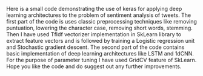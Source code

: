 
Here is a small code demonstrating the use of keras for applying deep learning architectures to the problem of sentiment analysis of tweets.
The first part of the code is uses classic preprocessing techniques like removing puntuation, lowering the character case, removing short words, stemming.
Then I have used TfIdf vectorizer implementation in SkLearn library to extract feature vectors and is followed by training a Logistic regression 
unit and Stochastic gradient descent. The second part of the code contains basic implementation of deep learning architectures like LSTM and 1dCNN. 
For the purpose of parameter tuning I have used GridCV feature of SkLearn. 
Hope you like the code and do suggest out any further improvements.
